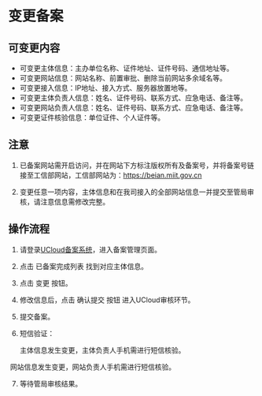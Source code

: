 

# 变更备案

## 可变更内容

- 可变更主体信息：主办单位名称、证件地址、证件号码、通信地址等。
- 可变更网站信息：网站名称、前置审批、删除当前网站多余域名等。
- 可变更接入信息：IP地址、接入方式、服务器放置地等。
- 可变更主体负责人信息：姓名、证件号码、联系方式、应急电话、备注等。
- 可变更网站负责人信息：姓名、证件号码、联系方式、应急电话、备注等。
- 可变更证件核验信息：单位证件、个人证件等。

## 注意

1. 已备案网站需开启访问，并在网站下方标注版权所有及备案号，并将备案号链接至工信部网站，工信部网站为：https://beian.miit.gov.cn

2. 变更任意一项内容，主体信息和在我司接入的全部网站信息一并提交至管局审核，请注意信息需修改完整。

## 操作流程

1. 请登录[UCloud备案系统](https://console.ucloud.cn/icp/)，进入备案管理页面。
   
2. 点击 已备案完成列表 找到对应主体信息。

3. 点击 变更 按钮。

4. 修改信息后，点击 确认提交 按钮 进入UCloud审核环节。

5. 提交备案。

6. 短信验证：

   主体信息发生变更，主体负责人手机需进行短信核验。

​       网站信息发生变更，网站负责人手机需进行短信核验。

7. 等待管局审核结果。